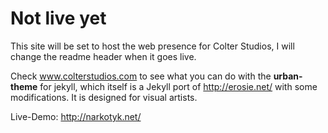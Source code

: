 
# Not live yet

This site will be set to host the web presence for Colter Studios, I will change the readme header when it goes live.

Check www.colterstudios.com to see what you can do with the **urban-theme** for jekyll, which itself is a Jekyll port of http://erosie.net/ with some modifications. It is designed for visual artists.

Live-Demo: http://narkotyk.net/
